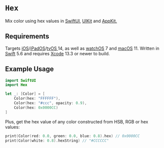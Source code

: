 # `Hex`

Mix color using hex values in [SwiftUI](https://developer.apple.com/documentation/swiftui), [UIKit](https://developer.apple.com/documentation/uikit) and [AppKit.](https://developer.apple.com/documentation/appkit)

## Requirements

Targets [iOS](https://developer.apple.com/ios)/[iPadOS](https://developer.apple.com/ipados)/[tvOS ](https://developer.apple.com/tvos) 14, as well as [watchOS](https://developer.apple.com/watchos) 7 and [macOS](https://developer.apple.com/macos) 11. Written in [Swift](https://developer.apple.com/documentation/swift) 5.6 and requires [Xcode](https://developer.apple.com/xcode) 13.3 or newer to build.

## Example Usage

```swift
import SwiftUI
import Hex

let _: [Color] = [
    Color(hex: "FFFFFF"),
    Color(hex: "#ccc", opacity: 0.9),
    Color(hex: 0x0000CC)
]
```

Plus, get the hex value of any color constructed from HSB, RGB or hex values:

```swift
print(Color(red: 0.0, green: 0.0, blue: 0.8).hex) // 0x0000CC
print(Color(white: 0.8).hexString) // "#CCCCCC"
```
